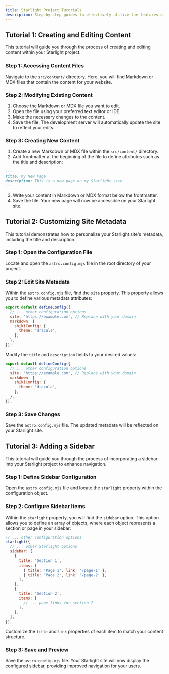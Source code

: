 ```yaml
---
title: Starlight Project Tutorials 
description: Step-by-step guides to effectively utilize the features of the Starlight project. 
---
```


## Tutorial 1: Creating and Editing Content

This tutorial will guide you through the process of creating and editing content within your Starlight project.

### Step 1: Accessing Content Files

Navigate to the `src/content/` directory. Here, you will find Markdown or MDX files that contain the content for your website.

### Step 2: Modifying Existing Content

1.  Choose the Markdown or MDX file you want to edit.
2.  Open the file using your preferred text editor or IDE.
3.  Make the necessary changes to the content.
4.  Save the file. The development server will automatically update the site to reflect your edits.

### Step 3: Creating New Content

1.  Create a new Markdown or MDX file within the `src/content/` directory.
2.  Add frontmatter at the beginning of the file to define attributes such as the title and description:

```markdown
---
title: My New Page
description: This is a new page on my Starlight site.
---
```

3.  Write your content in Markdown or MDX format below the frontmatter.
4.  Save the file. Your new page will now be accessible on your Starlight site. 

## Tutorial 2: Customizing Site Metadata

This tutorial demonstrates how to personalize your Starlight site's metadata, including the title and description.

### Step 1: Open the Configuration File

Locate and open the `astro.config.mjs` file in the root directory of your project.

### Step 2: Edit Site Metadata

Within the `astro.config.mjs` file, find the `site` property. This property allows you to define various metadata attributes:

```javascript
export default defineConfig({
  // ... other configuration options
  site: 'https://example.com', // Replace with your domain
  markdown: {
    shikiConfig: {
      theme: 'dracula',
    },
  },
});
```

Modify the `title` and `description` fields to your desired values:

```javascript
export default defineConfig({
  // ... other configuration options
  site: 'https://example.com', // Replace with your domain
  markdown: {
    shikiConfig: {
      theme: 'dracula',
    },
  },
});
```

### Step 3: Save Changes

Save the `astro.config.mjs` file. The updated metadata will be reflected on your Starlight site.

## Tutorial 3: Adding a Sidebar

This tutorial will guide you through the process of incorporating a sidebar into your Starlight project to enhance navigation. 

### Step 1: Define Sidebar Configuration

Open the `astro.config.mjs` file and locate the `starlight` property within the configuration object.

### Step 2: Configure Sidebar Items

Within the `starlight` property, you will find the `sidebar` option. This option allows you to define an array of objects, where each object represents a section or page in your sidebar:

```javascript
// ... other configuration options
starlight({
  // ... other Starlight options
  sidebar: [
    {
      title: 'Section 1',
      items: [
        { title: 'Page 1', link: '/page-1' },
        { title: 'Page 2', link: '/page-2' },
      ],
    },
    {
      title: 'Section 2',
      items: [
        // ... page links for section 2
      ],
    },
  ],
}),
```

Customize the `title` and `link` properties of each item to match your content structure.

### Step 3: Save and Preview

Save the `astro.config.mjs` file. Your Starlight site will now display the configured sidebar, providing improved navigation for your users. 
